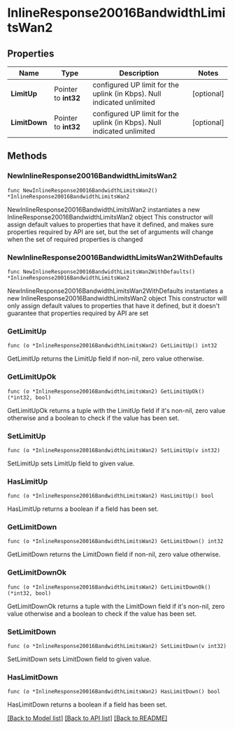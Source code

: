 # InlineResponse20016BandwidthLimitsWan2

## Properties

Name | Type | Description | Notes
------------ | ------------- | ------------- | -------------
**LimitUp** | Pointer to **int32** | configured UP limit for the uplink (in Kbps).  Null indicated unlimited | [optional] 
**LimitDown** | Pointer to **int32** | configured UP limit for the uplink (in Kbps).  Null indicated unlimited | [optional] 

## Methods

### NewInlineResponse20016BandwidthLimitsWan2

`func NewInlineResponse20016BandwidthLimitsWan2() *InlineResponse20016BandwidthLimitsWan2`

NewInlineResponse20016BandwidthLimitsWan2 instantiates a new InlineResponse20016BandwidthLimitsWan2 object
This constructor will assign default values to properties that have it defined,
and makes sure properties required by API are set, but the set of arguments
will change when the set of required properties is changed

### NewInlineResponse20016BandwidthLimitsWan2WithDefaults

`func NewInlineResponse20016BandwidthLimitsWan2WithDefaults() *InlineResponse20016BandwidthLimitsWan2`

NewInlineResponse20016BandwidthLimitsWan2WithDefaults instantiates a new InlineResponse20016BandwidthLimitsWan2 object
This constructor will only assign default values to properties that have it defined,
but it doesn't guarantee that properties required by API are set

### GetLimitUp

`func (o *InlineResponse20016BandwidthLimitsWan2) GetLimitUp() int32`

GetLimitUp returns the LimitUp field if non-nil, zero value otherwise.

### GetLimitUpOk

`func (o *InlineResponse20016BandwidthLimitsWan2) GetLimitUpOk() (*int32, bool)`

GetLimitUpOk returns a tuple with the LimitUp field if it's non-nil, zero value otherwise
and a boolean to check if the value has been set.

### SetLimitUp

`func (o *InlineResponse20016BandwidthLimitsWan2) SetLimitUp(v int32)`

SetLimitUp sets LimitUp field to given value.

### HasLimitUp

`func (o *InlineResponse20016BandwidthLimitsWan2) HasLimitUp() bool`

HasLimitUp returns a boolean if a field has been set.

### GetLimitDown

`func (o *InlineResponse20016BandwidthLimitsWan2) GetLimitDown() int32`

GetLimitDown returns the LimitDown field if non-nil, zero value otherwise.

### GetLimitDownOk

`func (o *InlineResponse20016BandwidthLimitsWan2) GetLimitDownOk() (*int32, bool)`

GetLimitDownOk returns a tuple with the LimitDown field if it's non-nil, zero value otherwise
and a boolean to check if the value has been set.

### SetLimitDown

`func (o *InlineResponse20016BandwidthLimitsWan2) SetLimitDown(v int32)`

SetLimitDown sets LimitDown field to given value.

### HasLimitDown

`func (o *InlineResponse20016BandwidthLimitsWan2) HasLimitDown() bool`

HasLimitDown returns a boolean if a field has been set.


[[Back to Model list]](../README.md#documentation-for-models) [[Back to API list]](../README.md#documentation-for-api-endpoints) [[Back to README]](../README.md)


